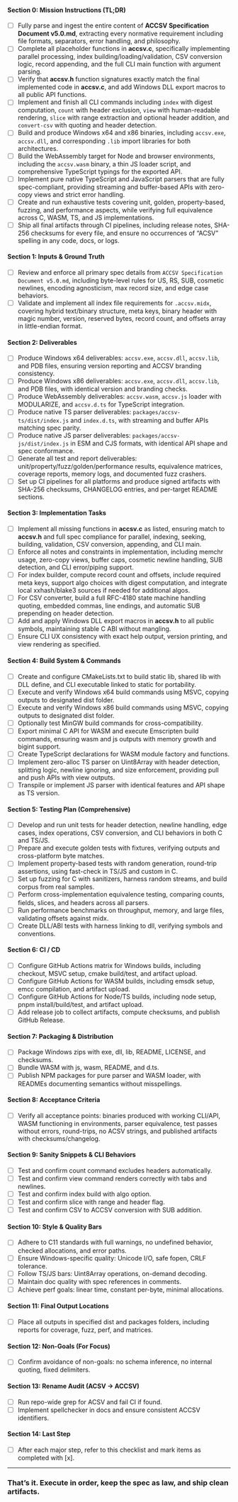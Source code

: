 #### Section 0: Mission Instructions (TL;DR)
- [ ] Fully parse and ingest the entire content of **ACCSV Specification Document v5.0.md**, extracting every normative requirement including file formats, separators, error handling, and philosophy.
- [ ] Complete all placeholder functions in **accsv.c**, specifically implementing parallel processing, index building/loading/validation, CSV conversion logic, record appending, and the full CLI main function with argument parsing.
- [ ] Verify that **accsv.h** function signatures exactly match the final implemented code in **accsv.c**, and add Windows DLL export macros to all public API functions.
- [ ] Implement and finish all CLI commands including `index` with digest computation, `count` with header exclusion, `view` with human-readable rendering, `slice` with range extraction and optional header addition, and `convert-csv` with quoting and header detection.
- [ ] Build and produce Windows x64 and x86 binaries, including `accsv.exe`, `accsv.dll`, and corresponding `.lib` import libraries for both architectures.
- [ ] Build the WebAssembly target for Node and browser environments, including the `accsv.wasm` binary, a thin JS loader script, and comprehensive TypeScript typings for the exported API.
- [ ] Implement pure native TypeScript and JavaScript parsers that are fully spec-compliant, providing streaming and buffer-based APIs with zero-copy views and strict error handling.
- [ ] Create and run exhaustive tests covering unit, golden, property-based, fuzzing, and performance aspects, while verifying full equivalence across C, WASM, TS, and JS implementations.
- [ ] Ship all final artifacts through CI pipelines, including release notes, SHA-256 checksums for every file, and ensure no occurrences of “ACSV” spelling in any code, docs, or logs.

#### Section 1: Inputs & Ground Truth
- [ ] Review and enforce all primary spec details from `ACCSV Specification Document v5.0.md`, including byte-level rules for US, RS, SUB, cosmetic newlines, encoding agnosticism, max record size, and edge case behaviors.
- [ ] Validate and implement all index file requirements for `.accsv.midx`, covering hybrid text/binary structure, meta keys, binary header with magic number, version, reserved bytes, record count, and offsets array in little-endian format.

#### Section 2: Deliverables
- [ ] Produce Windows x64 deliverables: `accsv.exe`, `accsv.dll`, `accsv.lib`, and PDB files, ensuring version reporting and ACCSV branding consistency.
- [ ] Produce Windows x86 deliverables: `accsv.exe`, `accsv.dll`, `accsv.lib`, and PDB files, with identical version and branding checks.
- [ ] Produce WebAssembly deliverables: `accsv.wasm`, `accsv.js` loader with MODULARIZE, and `accsv.d.ts` for TypeScript integration.
- [ ] Produce native TS parser deliverables: `packages/accsv-ts/dist/index.js` and `index.d.ts`, with streaming and buffer APIs matching spec parity.
- [ ] Produce native JS parser deliverables: `packages/accsv-js/dist/index.js` in ESM and CJS formats, with identical API shape and spec conformance.
- [ ] Generate all test and report deliverables: unit/property/fuzz/golden/performance results, equivalence matrices, coverage reports, memory logs, and documented fuzz crashers.
- [ ] Set up CI pipelines for all platforms and produce signed artifacts with SHA-256 checksums, CHANGELOG entries, and per-target README sections.

#### Section 3: Implementation Tasks
- [ ] Implement all missing functions in **accsv.c** as listed, ensuring match to **accsv.h** and full spec compliance for parallel, indexing, seeking, building, validation, CSV conversion, appending, and CLI main.
- [ ] Enforce all notes and constraints in implementation, including memchr usage, zero-copy views, buffer caps, cosmetic newline handling, SUB detection, and CLI error/piping support.
- [ ] For index builder, compute record count and offsets, include required meta keys, support algo choices with digest computation, and integrate local xxhash/blake3 sources if needed for additional algos.
- [ ] For CSV converter, build a full RFC-4180 state machine handling quoting, embedded commas, line endings, and automatic SUB prepending on header detection.
- [ ] Add and apply Windows DLL export macros in **accsv.h** to all public symbols, maintaining stable C ABI without mangling.
- [ ] Ensure CLI UX consistency with exact help output, version printing, and view rendering as specified.

#### Section 4: Build System & Commands
- [ ] Create and configure CMakeLists.txt to build static lib, shared lib with DLL define, and CLI executable linked to static for portability.
- [ ] Execute and verify Windows x64 build commands using MSVC, copying outputs to designated dist folder.
- [ ] Execute and verify Windows x86 build commands using MSVC, copying outputs to designated dist folder.
- [ ] Optionally test MinGW build commands for cross-compatibility.
- [ ] Export minimal C API for WASM and execute Emscripten build commands, ensuring wasm and js outputs with memory growth and bigint support.
- [ ] Create TypeScript declarations for WASM module factory and functions.
- [ ] Implement zero-alloc TS parser on Uint8Array with header detection, splitting logic, newline ignoring, and size enforcement, providing pull and push APIs with view outputs.
- [ ] Transpile or implement JS parser with identical features and API shape as TS version.

#### Section 5: Testing Plan (Comprehensive)
- [ ] Develop and run unit tests for header detection, newline handling, edge cases, index operations, CSV conversion, and CLI behaviors in both C and TS/JS.
- [ ] Prepare and execute golden tests with fixtures, verifying outputs and cross-platform byte matches.
- [ ] Implement property-based tests with random generation, round-trip assertions, using fast-check in TS/JS and custom in C.
- [ ] Set up fuzzing for C with sanitizers, harness random streams, and build corpus from real samples.
- [ ] Perform cross-implementation equivalence testing, comparing counts, fields, slices, and headers across all parsers.
- [ ] Run performance benchmarks on throughput, memory, and large files, validating offsets against midx.
- [ ] Create DLL/ABI tests with harness linking to dll, verifying symbols and conventions.

#### Section 6: CI / CD
- [ ] Configure GitHub Actions matrix for Windows builds, including checkout, MSVC setup, cmake build/test, and artifact upload.
- [ ] Configure GitHub Actions for WASM builds, including emsdk setup, emcc compilation, and artifact upload.
- [ ] Configure GitHub Actions for Node/TS builds, including node setup, pnpm install/build/test, and artifact upload.
- [ ] Add release job to collect artifacts, compute checksums, and publish GitHub Release.

#### Section 7: Packaging & Distribution
- [ ] Package Windows zips with exe, dll, lib, README, LICENSE, and checksums.
- [ ] Bundle WASM with js, wasm, README, and d.ts.
- [ ] Publish NPM packages for pure parser and WASM loader, with READMEs documenting semantics without misspellings.

#### Section 8: Acceptance Criteria
- [ ] Verify all acceptance points: binaries produced with working CLI/API, WASM functioning in environments, parser equivalence, test passes without errors, round-trips, no ACSV strings, and published artifacts with checksums/changelog.

#### Section 9: Sanity Snippets & CLI Behaviors
- [ ] Test and confirm count command excludes headers automatically.
- [ ] Test and confirm view command renders correctly with tabs and newlines.
- [ ] Test and confirm index build with algo option.
- [ ] Test and confirm slice with range and header flag.
- [ ] Test and confirm CSV to ACCSV conversion with SUB addition.

#### Section 10: Style & Quality Bars
- [ ] Adhere to C11 standards with full warnings, no undefined behavior, checked allocations, and error paths.
- [ ] Ensure Windows-specific quality: Unicode I/O, safe fopen, CRLF tolerance.
- [ ] Follow TS/JS bars: Uint8Array operations, on-demand decoding.
- [ ] Maintain doc quality with spec references in comments.
- [ ] Achieve perf goals: linear time, constant per-byte, minimal allocations.

#### Section 11: Final Output Locations
- [ ] Place all outputs in specified dist and packages folders, including reports for coverage, fuzz, perf, and matrices.

#### Section 12: Non-Goals (For Focus)
- [ ] Confirm avoidance of non-goals: no schema inference, no internal quoting, fixed delimiters.

#### Section 13: Rename Audit (ACSV → ACCSV)
- [ ] Run repo-wide grep for ACSV and fail CI if found.
- [ ] Implement spellchecker in docs and ensure consistent ACCSV identifiers.

#### Section 14: Last Step
- [ ] After each major step, refer to this checklist and mark items as completed with [x].

---

### That’s it. Execute in order, keep the spec as law, and ship clean artifacts.